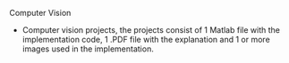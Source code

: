 Computer Vision
- Computer vision projects, the projects consist of 1 Matlab file with the implementation code, 
  1 .PDF file with the explanation and 1 or more images used in the implementation.

